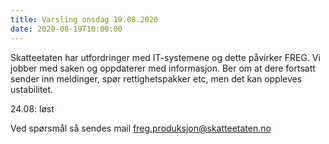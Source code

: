 ```yaml
---
title: Varsling onsdag 19.08.2020
date: 2020-08-19T10:00:00
---
```

Skatteetaten har utfordringer med IT-systemene og dette påvirker FREG. Vi jobber med saken og oppdaterer med informasjon.
Ber om at dere fortsatt sender inn meldinger, spør rettighetspakker etc, men det kan oppleves ustabilitet.

24.08: løst

Ved spørsmål så sendes mail freg.produksjon@skatteetaten.no
